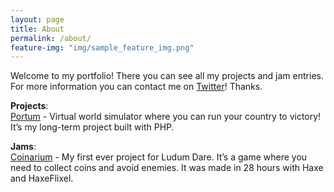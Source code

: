 ```yaml
---
layout: page
title: About
permalink: /about/
feature-img: "img/sample_feature_img.png"
---
```


Welcome to my portfolio! There you can see all my projects and jam entries. For more information you can contact me on [Twitter](https://twitter.com/dohxis)! Thanks.

**Projects**:<br />
[Portum](http://portumgame.com) - Virtual world simulator where you can run your country to victory! It’s my long-term project built with PHP.

**Jams**:<br />
[Coinarium](http://ludumdare.com/compo/ludum-dare-31/?action=preview&uid=41073) - My first ever project for Ludum Dare. It’s a game where you need to collect coins and avoid enemies. It was made in 28 hours with Haxe and HaxeFlixel.
